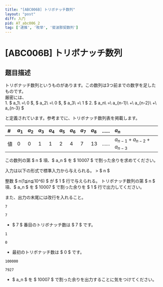 ```yaml
---
title: "[ABC006B] トリボナッチ数列"
layout: "post"
diff: 入门
pid: AT_abc006_2
tag: ['递推', '枚举', '斐波那契数列']
---
```


# [ABC006B] トリボナッチ数列

## 题目描述

[problemUrl]: https://atcoder.jp/contests/abc006/tasks/abc006_2

 トリボナッチ数列というものがあります。この数列は3つ前までの数字を足したものです。  
 厳密には、  
1\. $ a_1\ =\ 0 $, $ a_2\ =\ 0 $, $ a_3\ =\ 1 $
2\. $ a_n\ =\ a_{n-1}\ +\ a_{n-2}\ +\ a_{n-3} $
 
 と定義されています。参考までに、トリボナッチ数列表を掲載します。

| #    | $a_1$ | $a_2$ | $a_3$ | $a_4$ | $a_5$ | $a_6$ | $a_7$ | $a_8$| ...... | $a_n$                               |
| :--- | :----- | :----- | :----- | :----- | :----- | :----- | :----- | :----- | :----- | :--------------------------------------- |
| 値   | 0      | 0      | 1      | 1      | 2      | 4      | 7      | 13     | ...... | $a_{n−1}+a_{n−2}+a_{n−3}$ |

この数列の第 $ n $ 項、$ a_n $ を $ 10007 $ で割った余りを求めてください。

 入力は以下の形式で標準入力から与えられる。 > $ n $

 整数 $ n(1≦n≦10^6) $ が $ 1 $ 行で与えられる。  トリボナッチ数列の第 $ n $ 項、$ a_n $ を $ 10007 $ で割った余りを $ 1 $ 行で出力してください。

  また、出力の末尾には改行を入れること。  
```
7
```

```
7
```

- $ 7 $ 番目のトリボナッチ数は $ 7 $ です。
 
```
1
```

```
0
```

- 最初のトリボナッチ数は $ 0 $ です。
 
```
100000
```

```
7927
```

- $ a_n $ を $ 10007 $ で割った余りを出力することに気をつけてください。


